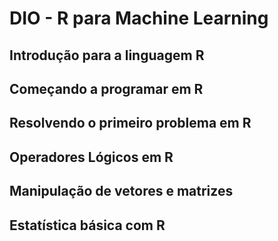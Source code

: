 # DIO - R para Machine Learning

## Introdução para a linguagem R

## Começando a programar em R

## Resolvendo o primeiro problema em R

## Operadores Lógicos em R

## Manipulação de vetores e matrizes

## Estatística básica com R

